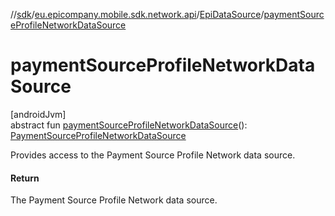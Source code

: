 //[sdk](../../../index.md)/[eu.epicompany.mobile.sdk.network.api](../index.md)/[EpiDataSource](index.md)/[paymentSourceProfileNetworkDataSource](payment-source-profile-network-data-source.md)

# paymentSourceProfileNetworkDataSource

[androidJvm]\
abstract fun [paymentSourceProfileNetworkDataSource](payment-source-profile-network-data-source.md)(): [PaymentSourceProfileNetworkDataSource](../../eu.epicompany.mobile.sdk.network.datasource/-payment-source-profile-network-data-source/index.md)

Provides access to the Payment Source Profile Network data source.

#### Return

The Payment Source Profile Network data source.
